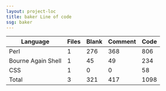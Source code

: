 ```yaml
---
layout: project-loc
title: baker Line of code
ssg: baker
---
```

<div class="table-responsive">
<table class="table">
<thead><tr>
<th>Language</th>
<th>Files</th>
<th>Blank</th>
<th>Comment</th>
<th>Code</th>
</tr></thead><tbody>
<tr><td>Perl</td><td> 1</td><td> 276</td><td> 368</td><td> 806</td></tr>
<tr><td>Bourne Again Shell</td><td> 1</td><td> 45</td><td> 49</td><td> 234</td></tr>
<tr><td>CSS</td><td> 1</td><td> 0</td><td> 0</td><td> 58</td></tr>
<tr><td>Total</td><td>3</td><td>321</td><td>417</td><td>1098</td></tr>
</tbody></table></div>
